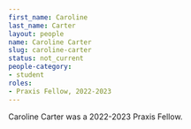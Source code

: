 ```yaml
---
first_name: Caroline
last_name: Carter
layout: people
name: Caroline Carter
slug: caroline-carter
status: not_current
people-category:
- student
roles:
- Praxis Fellow, 2022-2023
---
```

Caroline Carter was a 2022-2023 Praxis Fellow.
